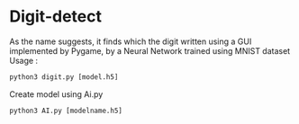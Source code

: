 # Digit-detect
As the name suggests, it finds which the digit written using a GUI implemented by Pygame, by a Neural Network trained using MNIST dataset<br/>
Usage : 
```python
python3 digit.py [model.h5]
```    
Create model using Ai.py <br/>
```python
python3 AI.py [modelname.h5]
```
